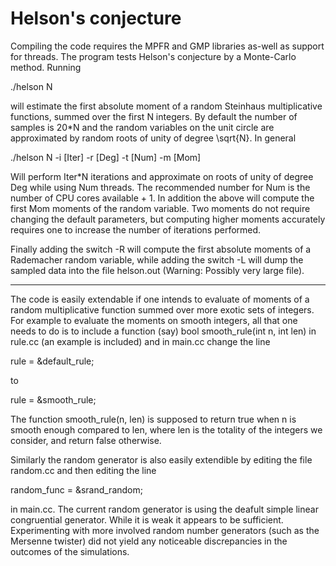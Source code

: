 # Helson's conjecture

Compiling the code requires the MPFR and GMP libraries as-well as support for threads.
The program tests Helson's conjecture by a Monte-Carlo method. Running

./helson N

will estimate the first absolute moment of a random Steinhaus multiplicative functions, summed over
the first N integers. By default the number of samples is 20*N and the random variables on the unit
circle are approximated by random roots of unity of degree \sqrt{N}. In general

./helson N -i [Iter] -r [Deg] -t [Num] -m [Mom]

Will perform Iter*N iterations and approximate on roots of unity of degree Deg while using Num threads.
The recommended number for Num is the number of CPU cores available + 1. In addition the above will
compute the first Mom moments of the random variable. Two moments do not require changing the default
parameters, but computing higher moments accurately requires one to increase the number of iterations
performed. 

Finally adding the switch -R will compute the first absolute moments of a Rademacher random variable,
while adding the switch -L will dump the sampled data into the file helson.out (Warning: Possibly very
large file). 

---

The code is easily extendable if one intends to evaluate of moments of a random multiplicative function
summed over more exotic sets of integers. For example to evaluate the moments on smooth integers, all
that one needs to do is to include a function (say) bool smooth_rule(int n, int len) in rule.cc (an example is included)
and in main.cc change the line

  rule = &default_rule;

to

  rule = &smooth_rule;

The function smooth_rule(n, len) is supposed to return true when n is smooth enough compared to len, where len
is the totality of the integers we consider, and return false otherwise. 

Similarly the random generator is also easily extendible by editing the file random.cc and then editing the line

  random_func = &srand_random; 

in main.cc. The current random generator is using the deafult simple linear congruential generator. While it is
weak it appears to be sufficient. Experimenting with more involved random number generators (such as the Mersenne
twister) did not yield any noticeable discrepancies in the outcomes of the simulations. 
